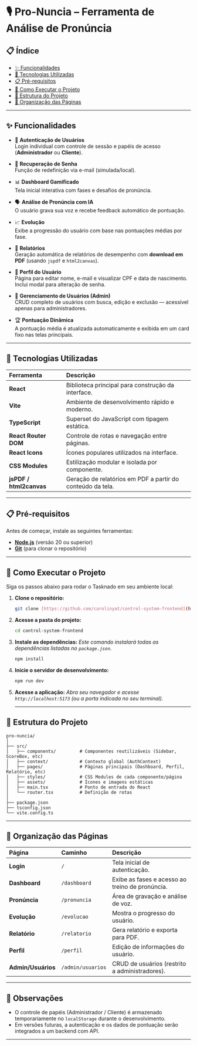 # 🎙️ Pro-Nuncia – Ferramenta de Análise de Pronúncia

## 📋 Índice
- [✨ Funcionalidades](#-funcionalidades)
- [🚀 Tecnologias Utilizadas](#-tecnologias-utilizadas)
- [📋 Pré-requisitos](#-pré-requisitos)
- [🔧 Como Executar o Projeto](#-como-executar-o-projeto)
- [🧩 Estrutura do Projeto](#-estrutura-do-projeto)
- [📂 Organização das Páginas](#-organização-das-páginas)

---

## ✨ Funcionalidades

- 🔐 **Autenticação de Usuários**  
  Login individual com controle de sessão e papéis de acesso (**Administrador** ou **Cliente**).

- 🔑 **Recuperação de Senha**  
  Função de redefinição via e-mail (simulada/local).

- 📊 **Dashboard Gamificado**  
  Tela inicial interativa com fases e desafios de pronúncia.

- 🗣️ **Análise de Pronúncia com IA**  
  O usuário grava sua voz e recebe feedback automático de pontuação.

- 📈 **Evolução**  
  Exibe a progressão do usuário com base nas pontuações médias por fase.

- 📑 **Relatórios**  
  Geração automática de relatórios de desempenho com **download em PDF** (usando `jspdf` e `html2canvas`).

- 👤 **Perfil do Usuário**  
  Página para editar nome, e-mail e visualizar CPF e data de nascimento.  
  Inclui modal para alteração de senha.

- 👥 **Gerenciamento de Usuários (Admin)**  
  CRUD completo de usuários com busca, edição e exclusão — acessível apenas para administradores.

- 🏆 **Pontuação Dinâmica**  
  A pontuação média é atualizada automaticamente e exibida em um card fixo nas telas principais.

---

## 🚀 Tecnologias Utilizadas

| Ferramenta | Descrição |
| :--- | :--- |
| **React** | Biblioteca principal para construção da interface. |
| **Vite** | Ambiente de desenvolvimento rápido e moderno. |
| **TypeScript** | Superset do JavaScript com tipagem estática. |
| **React Router DOM** | Controle de rotas e navegação entre páginas. |
| **React Icons** | Ícones populares utilizados na interface. |
| **CSS Modules** | Estilização modular e isolada por componente. |
| **jsPDF / html2canvas** | Geração de relatórios em PDF a partir do conteúdo da tela. |

---

## 📋 Pré-requisitos

Antes de começar, instale as seguintes ferramentas:

- [**Node.js**](https://nodejs.org/) (versão 20 ou superior)  
- [**Git**](https://git-scm.com/) (para clonar o repositório)

---

## 🔧 Como Executar o Projeto

Siga os passos abaixo para rodar o Tasknado em seu ambiente local:

1.  **Clone o repositório:**
    ```bash
    git clone [https://github.com/carolinyat/control-system-frontend](https://github.com/carolinyat/control-system-frontend)
    ```

2.  **Acesse a pasta do projeto:**
    ```bash
    cd control-system-frontend
    ```

3.  **Instale as dependências:**
    *Este comando instalará todas as dependências listadas no `package.json`.*
    ```bash
    npm install
    ```

4.  **Inicie o servidor de desenvolvimento:**
    ```bash
    npm run dev
    ```

5.  **Acesse a aplicação:**
    *Abra seu navegador e acesse `http://localhost:5173` (ou a porta indicada no seu terminal).*

    ---

## 🧩 Estrutura do Projeto

```
pro-nuncia/
│
├── src/
│   ├── components/         # Componentes reutilizáveis (Sidebar, ScoreBox, etc)
│   ├── context/            # Contexto global (AuthContext)
│   ├── pages/              # Páginas principais (Dashboard, Perfil, Relatório, etc)
│   ├── styles/             # CSS Modules de cada componente/página
│   ├── assets/             # Ícones e imagens estáticas
│   ├── main.tsx            # Ponto de entrada do React
│   └── router.tsx          # Definição de rotas
│
├── package.json
├── tsconfig.json
└── vite.config.ts
```

---

## 📂 Organização das Páginas

| Página | Caminho | Descrição |
| :--- | :--- | :--- |
| **Login** | `/` | Tela inicial de autenticação. |
| **Dashboard** | `/dashboard` | Exibe as fases e acesso ao treino de pronúncia. |
| **Pronúncia** | `/pronuncia` | Área de gravação e análise de voz. |
| **Evolução** | `/evolucao` | Mostra o progresso do usuário. |
| **Relatório** | `/relatorio` | Gera relatório e exporta para PDF. |
| **Perfil** | `/perfil` | Edição de informações do usuário. |
| **Admin/Usuários** | `/admin/usuarios` | CRUD de usuários (restrito a administradores). |

---

## 💬 Observações

- O controle de papéis (Administrador / Cliente) é armazenado temporariamente no `localStorage` durante o desenvolvimento.  
- Em versões futuras, a autenticação e os dados de pontuação serão integrados a um backend com API.

---

<!-- ## 🛠️ Autoria

Projeto desenvolvido por **Caroliny Abreu**,  
graduanda em **Engenharia de Software - INATEL**. -->

